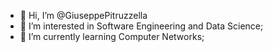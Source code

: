 - 👋 Hi, I’m @GiuseppePitruzzella
- 👀 I’m interested in Software Engineering and Data Science;
- 🌱 I’m currently learning Computer Networks;
                   
<!---
GiuseppePitruzzella/GiuseppePitruzzella is a ✨ special ✨ repository because its `README.md` (this file) appears on your GitHub profile.
You can click the Preview link to take a look at your changes.
--->

